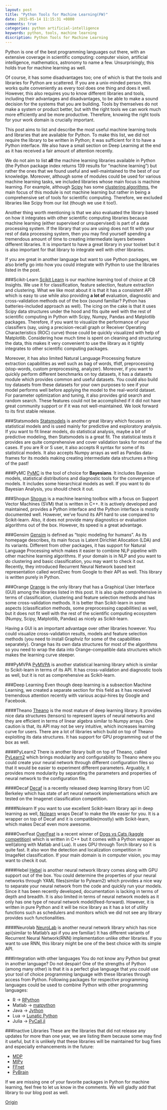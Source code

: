 ```yaml
---
layout: post
title: "Python Tools for Machine Learning(FW)"
date: 2015-05-14 11:15:31 +0800
comments: true
categories: python artificial-intelligence
keywords: python, tools, machine learning
discription: Python Tools for Machine Learning
---
```

Python is one of the best programming languages out there, with an extensive coverage in scientific computing: computer vision, artificial intelligence, mathematics, astronomy to name a few. Unsurprisingly, this holds true for machine learning as well.

Of course, it has some disadvantages too; one of which is that the tools and libraries for Python are scattered. If you are a unix-minded person, this works quite conveniently as every tool does one thing and does it well. However, this also requires you to know different libraries and tools, including their advantages and disadvantages, to be able to make a sound decision for the systems that you are building. Tools by themselves do not make a system or product better, but with the right tools we can work much more efficiently and be more productive. Therefore, knowing the right tools for your work domain is crucially important.<!--more-->

This post aims to list and describe the most useful machine learning tools and libraries that are available for Python. To make this list, we did not require the library to be written in Python; it was sufficient for it to have a Python interface. We also have a small section on Deep Learning at the end as it has received a fair amount of attention recently.

We do not aim to list **all** the machine learning libraries available in Python (the Python package index returns 139 results for “machine learning”) but rather the ones that we found useful and well-maintained to the best of our knowledge. Moreover, although some of modules could be used for various machine learning tasks, we included libraries whose main focus is machine learning. For example, although [Scipy](http://docs.scipy.org/doc/scipy/reference/index.html) has some [clustering algorithms](http://docs.scipy.org/doc/scipy/reference/cluster.vq.html#module-scipy.cluster.vq), the main focus of this module is not machine learning but rather in being a comprehensive set of tools for scientific computing. Therefore, we excluded libraries like Scipy from our list (though we use it too!).

Another thing worth mentioning is that we also evaluated the library based on how it integrates with other scientific computing libraries because machine learning (either supervised or unsupervised) is part of a data processing system. If the library that you are using does not fit with your rest of data processing system, then you may find yourself spending a tremendous amount of time to creating intermediate layers between different libraries. It is important to have a great library in your toolset but it is also important for that library to integrate well with other libraries.

If you are great in another language but want to use Python packages, we also briefly go into how you could integrate with Python to use the libraries listed in the post.

###Scikit-Learn
[Scikit Learn](http://scikit-learn.org/stable/) is our machine learning tool of choice at CB Insights. We use it for classification, feature selection, feature extraction and clustering. What we like most about it is that it has a consistent API which is easy to use while also providing **a lot of** evaluation, diagnostic and cross-validation methods out of the box (sound familiar? Python has batteries-included approach as well). The icing on the cake is that it uses Scipy data structures under the hood and fits quite well with the rest of scientific computing in Python with Scipy, Numpy, Pandas and Matplotlib packages. Therefore, if you want to visualize the performance of your classifiers (say, using a precision-recall graph or Receiver Operating Characteristics (ROC) curve) those could be quickly visualized with help of Matplotlib. Considering how much time is spent on cleaning and structuring the data, this makes it very convenient to use the library as it tightly integrates to other scientific computing packages.

Moreover, it has also limited Natural Language Processing feature extraction capabilities as well such as bag of words, tfidf, preprocessing (stop-words, custom preprocessing, analyzer). Moreover, if you want to quickly perform different benchmarks on toy datasets, it has a datasets module which provides common and useful datasets. You could also build toy datasets from these datasets for your own purposes to see if your model performs well before applying the model to the real-world dataset. For parameter optimization and tuning, it also provides grid search and random search. These features could not be accomplished if it did not have great community support or if it was not well-maintained. We look forward to its first stable release.

###Statsmodels
[Statsmodels](http://statsmodels.sourceforge.net/) is another great library which focuses on statistical models and is used mainly for predictive and exploratory analysis. If you want to fit linear models, do statistical analysis, maybe a bit of predictive modeling, then Statsmodels is a great fit. The statistical tests it provides are quite comprehensive and cover validation tasks for most of the cases. If you are R or S user, it also accepts R syntax for some of its statistical models. It also accepts Numpy arrays as well as Pandas data-frames for its models making creating intermediate data structures a thing of the past!

###PyMC
[PyMC](http://pymc-devs.github.io/pymc/) is the tool of choice for **Bayesians**. It includes Bayesian models, statistical distributions and diagnostic tools for the convergence of models. It includes some hierarchical models as well. If you want to do Bayesian Analysis, you should check it out.

###Shogun
[Shogun](http://www.shogun-toolbox.org/page/home/) is a machine learning toolbox with a focus on Support Vector Machines (SVM) that is written in C++. It is actively developed and maintained, provides a Python interface and the Python interface is mostly documented well. However, we’ve found its API hard to use compared to Scikit-learn. Also, it does not provide many diagnostics or evaluation algorithms out of the box. However, its speed is a great advantage.

###Gensim
[Gensim](http://radimrehurek.com/gensim/) is defined as “topic modeling for humans”. As its homepage describes, its main focus is Latent Dirichlet Allocation (LDA) and its variants. Different from other packages, it has support for Natural Language Processing which makes it easier to combine NLP pipeline with other machine learning algorithms. If your domain is in NLP and you want to do clustering and basic classification, you may want to check it out. Recently, they introduced Recurrent Neural Network based text representation called word2vec from Google to their API as well. This library is written purely in Python.

###Orange
[Orange](http://orange.biolab.si/) is the only library that has a Graphical User Interface (GUI) among the libraries listed in this post. It is also quite comprehensive in terms of classification, clustering and feature selection methods and has some cross-validation methods. It is better than Scikit-learn in some aspects (classification methods, some preprocessing capabilities) as well, but it does not fit well with the rest of the scientific computing ecosystem (Numpy, Scipy, Matplotlib, Pandas) as nicely as Scikit-learn.

Having a GUI is an important advantage over other libraries however. You could visualize cross-validation results, models and feature selection methods (you need to install Graphviz for some of the capabilities separately). Orange has its own data structures for most of the algorithms so you need to wrap the data into Orange-compatible data structures which makes the learning curve steeper.

###PyMVPA
[PyMVPA](http://www.pymvpa.org/index.html) is another statistical learning library which is similar to Scikit-learn in terms of its API. It has cross-validation and diagnostic tools as well, but it is not as comprehensive as Scikit-learn.

###Deep Learning
Even though deep learning is a subsection Machine Learning, we created a separate section for this field as it has received tremendous attention recently with various acqui-hires by Google and Facebook.

####Theano
[Theano](http://deeplearning.net/software/theano/) is the most mature of deep learning library. It provides nice data structures (tensors) to represent layers of neural networks and they are efficient in terms of linear algebra similar to Numpy arrays. One caution is that, its API may not be very intuitive, which increases learning curve for users. There are a lot of libraries which build on top of Theano exploiting its data structures. It has support for GPU programming out of the box as well.

####PyLearn2
There is another library built on top of Theano, called [PyLearn2](http://deeplearning.net/software/pylearn2/) which brings modularity and configurability to Theano where you could create your neural network through different configuration files so that it would be easier to experiment different parameters. Arguably, it provides more modularity by separating the parameters and properties of neural network to the configuration file.

####Decaf
[Decaf](http://caffe.berkeleyvision.org/) is a recently released deep learning library from UC Berkeley which has state of art neural network implementations which are tested on the Imagenet classification competition.

####Nolearn
If you want to use excellent Scikit-learn library api in deep learning as well, [Nolearn](http://packages.python.org/nolearn/) wraps Decaf to make the life easier for you. It is a wrapper on top of Decaf and it is compatible(mostly) with Scikit-learn, which makes Decaf even more awesome.

####OverFeat
[OverFeat](https://github.com/sermanet/OverFeat) is a recent winner of [Dogs vs Cats (kaggle competition)](https://plus.google.com/+PierreSermanet/posts/GxZHEH9ynoj) which is written in C++ but it comes with a Python wrapper as well(along with Matlab and Lua). It uses GPU through Torch library so it is quite fast. It also won the detection and localization competition in ImageNet classification. If your main domain is in computer vision, you may want to check it out.

####Hebel
[Hebel](https://github.com/hannes-brt/hebel) is another neural network library comes along with GPU support out of the box. You could determine the properties of your neural networks through YAML files(similar to Pylearn2) which provides a nice way to separate your neural network from the code and quickly run your models. Since it has been recently developed, documentation is lacking in terms of depth and breadth. It is also limited in terms of neural network models as it only has one type of neural network model(feed-forward). However, it is written in pure Python and it will be nice library as it has a lot of utility functions such as schedulers and monitors which we did not see any library provides such functionalities.

####Neurolab
[NeuroLab](https://code.google.com/p/neurolab/) is another neural network library which has nice api(similar to Matlab’s api if you are familiar) It has different variants of Recurrent Neural Network(RNN) implementation unlike other libraries. If you want to use RNN, this library might be one of the best choice with its simple API.

###Integration with other languages
You do not know any Python but great in another language? Do not despair! One of the strengths of Python (among many other) is that it is a perfect glue language that you could use your tool of choice programming language with these libraries through access from Python. Following packages for respective programming languages could be used to combine Python with other programming languages:

+ R -> [RPython](http://rpython.r-forge.r-project.org/)
+ Matlab -> [matpython](http://algoholic.eu/matpy/)
+ Java -> [Jython](http://www.jython.org/jythonbook/en/1.0/JythonAndJavaIntegration.html)
+ Lua -> [Lunatic Python](http://labix.org/lunatic-python)
+ Julia -> [PyCall.jl](https://github.com/stevengj/PyCall.jl)

###Inactive Libraries
These are the libraries that did not release any updates for more than one year, we are listing them because some may find it useful, but it is unlikely that these libraries will be maintained for bug fixes and especially enhancements in the future:

+ [MDP](https://github.com/mdp-toolkit/mdp-toolkit)
+ [MlPy](http://mlpy.sourceforge.net/docs/3.5/)
+ [FFnet](http://ffnet.sourceforge.net/)
+ [PyBrain](http://pybrain.org/)

If we are missing one of your favorite packages in Python for machine learning, feel free to let us know in the comments. We will gladly add that library to our blog post as well.

[Origin](https://www.cbinsights.com/blog/python-tools-machine-learning/)